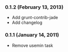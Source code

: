 ### 0.1.2 (February 13, 2013)

* Add grunt-contrib-jade
* Add changelog

### 0.1.1 (January 14, 2011)

* Remove usemin task